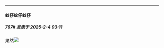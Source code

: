 ﻿
*****

####  蚊仔蚊仔蚊仔  
##### 767#       发表于 2025-2-4 03:11

果然<img src="https://static.saraba1st.com/image/smiley/face2017/067.png" referrerpolicy="no-referrer">

